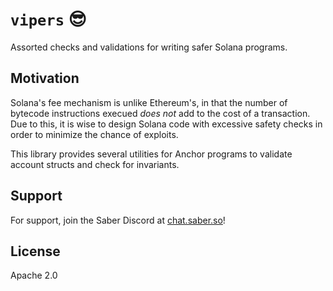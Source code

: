 # `vipers` 😎

Assorted checks and validations for writing safer Solana programs.

## Motivation

Solana's fee mechanism is unlike Ethereum's, in that the number of bytecode instructions execued _does not_ add to the cost of a transaction. Due to this, it is wise to design Solana code with excessive safety checks in order to minimize the chance of exploits.

This library provides several utilities for Anchor programs to validate account structs and check for invariants.

## Support
For support, join the Saber Discord at [chat.saber.so](https://chat.saber.so)!

## License

Apache 2.0
